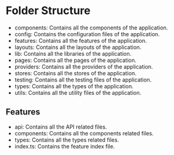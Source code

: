 # Folder Structure

- components: Contains all the components of the application.
- config: Contains the configuration files of the application.
- features: Contains all the features of the application.
- layouts: Contains all the layouts of the application.
- lib: Contains all the libraries of the application.
- pages: Contains all the pages of the application.
- providers: Contains all the providers of the application.
- stores: Contains all the stores of the application.
- testing: Contains all the testing files of the application.
- types: Contains all the types of the application.
- utils: Contains all the utility files of the application.

## Features

- api: Contains all the API related files.
- components: Contains all the components related files.
- types: Contains all the types related files.
- index.ts: Contains the feature index file.
